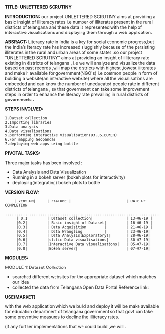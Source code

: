 **TITLE:**                                                                                      **UNLETTERED SCRUTINY**
                                                                  
**INTRODUCTION:**
 our project UNLETTERED SCRUTINY aims at providing a basic insight of illiteracy rates i.e number of illiterates present in the rural districts of telangana and these data is represented with the help of interactive visualisations 
and displaying them through  a web application. 


**ABSRACT:**
Literacy rate in India is a key for social economic progress,but the India’s literacy rate has increased sluggishly because of the persisting illiterates in the rural and urban areas 
of some states .so our project “UNLETTERED SCRUTINY” aims at providing an insight of illiteracy rate existing in districts of telangana ,
i.e we will analyze and visualize the data based on past records ,will map the districts with highest ,lowest illiterates
and make it available for government(NGO's) i.e common people in form of buliding a website(an interactive website) where all the visualisations are embeeded and can know  the number of uneducated people rate in different districts of telangana ,
so that government can take some improvement steps in order to enhance the literacy rate prevailing in rural districts of governments .


**STEPS INVOLVED:**

    1.Datset collection
    2.Importing libraries
    3.Data analysis 
    4.Data visualisations
    5.performing interactive visualisation(D3.JS,BOKEH)
    6.For mapping Geopandas
    7.deploying web apps using bottle
  
  
  **PIVOTAL TASKS:**
  
  Three major tasks has  been involved :
  
  *  Data Analysis and Data Visualization
  *  Running in a bokeh server (bokeh plots for interactivity)
  * deploying(integrating) bokeh plots to bottle
 
        
  **VERSION FLOW:** 

        | VERSION|     | FEATURE |                         | DATE OF COMPLETION 
        ........................................................................
         | 0.1         | Dataset collection|               | 13-06-19 |
         |0.2|         | Basic insight of Dataset|         | 16-06-19 |
         |0.3|         | Data Acquisition        |         | 21-06-19 |
         |0.4|         | Data Wrangling          |         | 23-06-19|
         |0.5|         | Data Analysis(Exploratory)|       | 28-06-19|
         |0.6|         |static Data visualisations|        | 30-07-19|
         |0.7|         |Interactive Data visualisations|   | 05-07-19|
         |0.8|         |Bokeh server|                      | 07-07-19|
         
 **MODULES:**
   
   MODULE 1: Dataset Collection
* searched different websites for the appropriate dataset which matches our idea
* collected the data from Telangana Open Data Portal
                     Reference link: [](https://www.data.telangana.gov.in/)

**USE(MARKET)**

   with the web application which we build and deploy it will be make available for  education department of telangana government so that govt can take some preventive measures to decline the illiteracy rates.
    

(if any further implementations that we could build ,we will .